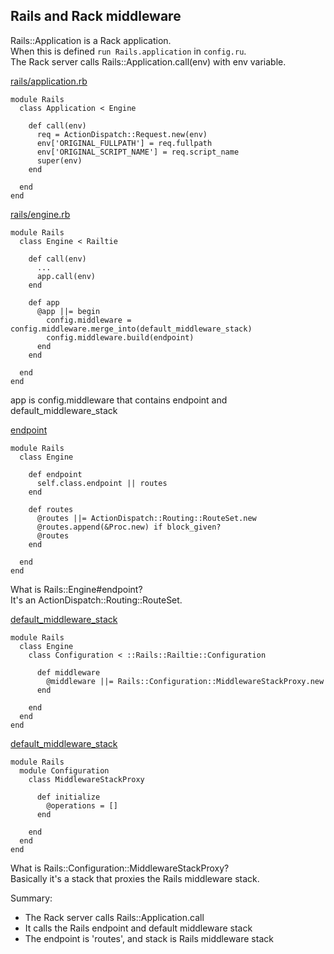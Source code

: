 ## Rails and Rack middleware

Rails::Application is a Rack application.<br/>
When this is defined `run Rails.application` in `config.ru`.<br/>
The Rack server calls Rails::Application.call(env) with env variable.

[rails/application.rb](https://github.com/rails/rails/blob/4-2-stable/railties/lib/rails/application.rb#L162-L166)
```
module Rails
  class Application < Engine

    def call(env)
      req = ActionDispatch::Request.new(env)
      env['ORIGINAL_FULLPATH'] = req.fullpath
      env['ORIGINAL_SCRIPT_NAME'] = req.script_name
      super(env)
    end

  end
end
```

[rails/engine.rb](https://github.com/rails/rails/blob/4-2-stable/railties/lib/rails/engine.rb#L513-L519)
```
module Rails
  class Engine < Railtie

    def call(env)
      ...
      app.call(env)
    end

    def app
      @app ||= begin
        config.middleware = config.middleware.merge_into(default_middleware_stack)
        config.middleware.build(endpoint)
      end
    end

  end
end
```
app is config.middleware that contains endpoint and default_middleware_stack

[endpoint](https://github.com/rails/rails/blob/4-2-stable/railties/lib/rails/engine.rb#L508-L510)
```
module Rails
  class Engine

    def endpoint
      self.class.endpoint || routes
    end

    def routes
      @routes ||= ActionDispatch::Routing::RouteSet.new
      @routes.append(&Proc.new) if block_given?
      @routes
    end

  end
end
```
What is Rails::Engine#endpoint?<br/>
It's an ActionDispatch::Routing::RouteSet.

[default_middleware_stack](https://github.com/rails/rails/blob/4-2-stable/railties/lib/rails/engine/configuration.rb#L16-L18)
```
module Rails
  class Engine
    class Configuration < ::Rails::Railtie::Configuration

      def middleware
        @middleware ||= Rails::Configuration::MiddlewareStackProxy.new
      end

    end
  end
end
```

[default_middleware_stack](https://github.com/rails/rails/blob/4-2-stable/railties/lib/rails/configuration.rb#L35-L72)
```
module Rails
  module Configuration
    class MiddlewareStackProxy

      def initialize
        @operations = []
      end

    end
  end
end
```
What is Rails::Configuration::MiddlewareStackProxy?<br/>
Basically it's a stack that proxies the Rails middleware stack.

Summary:
- The Rack server calls Rails::Application.call
- It calls the Rails endpoint and default middleware stack
- The endpoint is 'routes', and stack is Rails middleware stack
